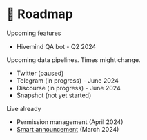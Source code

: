 # 🚀 Roadmap

Upcoming features

* Hivemind QA bot - Q2 2024

Upcoming data pipelines. Times might change.&#x20;

* Twitter (paused)
* Telegram (in progress) - June 2024
* Discourse (in progress) - June 2024
* Snapshot (not yet started)

Live already

* Permission management (April 2024)
* [Smart announcement](../features/smart-announcements.md) (March 2024)





